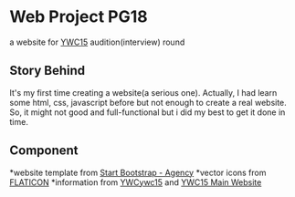 # Web Project PG18
a website for [YWC15](https://ywc15.ywc.in.th/) audition(interview) round
## Story Behind
It's my first time creating a website(a serious one).
Actually, I had learn some html, css, javascript before but not enough to create a real website.
So, it might not good and full-functional but i did my best to get it done in time.
## Component
*website template from [Start Bootstrap - Agency](https://startbootstrap.com/template-overviews/agency/)
*vector icons from [FLATICON](https://www.flaticon.com/)
*information from [YWCywc15](https://ywc15.ywc.in.th/) and [YWC15 Main Website](https://ywc15.ywc.in.th/landing)
